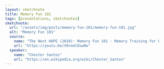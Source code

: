```yaml
---
layout: sketchnote
title: Memory Fun 101
tags: [presentations, sketchnotes]
sketchnote:
  url: "/assets/img/posts/memory-fun-101/memory-fun-101.jpg"
  alt: "Memory Fun 101"
  source:
    name: "The Next HOPE (2010): Memory Fun 101 - Memory Training for Everyone"
    url: "https://youtu.be/V0rmnCOswNo"
  speaker:
    name: "Chester Santos"
    url: "https://en.wikipedia.org/wiki/Chester_Santos"
---
```

